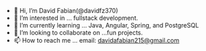 - 👋 Hi, I’m David Fabian(@davidfz370)
- 👀 I’m interested in ... fullstack development.
- 🌱 I’m currently learning ... Java, Angular, Spring, and PostgreSQL
- 💞️ I’m looking to collaborate on ...fun projects.
- 📫 How to reach me ... email: davidafabian215@gmail.com

<!---
davidfz370/davidfz370 is a ✨ special ✨ repository because its `README.md` (this file) appears on your GitHub profile.
You can click the Preview link to take a look at your changes.
--->

